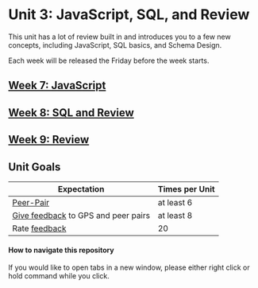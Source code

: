 # Unit 3: JavaScript, SQL, and Review

This unit has a lot of review built in and introduces you to a few new concepts, including JavaScript, SQL basics, and Schema Design.

Each week will be released the Friday before the week starts.

## [Week 7: JavaScript](week-7/README.md)
## [Week 8: SQL and Review](week-8/README.md)
## [Week 9: Review](week-9/README.md)

## Unit Goals

Expectation | Times per Unit |
------------|----------|
[Peer-Pair](https://github.com/Devbootcamp/phase-0-handbook/blob/master/peer-pairing-sessions.md) | at least 6
[Give feedback](https://socrates.devbootcamp.com/feedback/new) to GPS and peer pairs | at least 8
Rate [feedback](https://socrates.devbootcamp.com/feedback) | 20

#### How to navigate this repository
If you would like to open tabs in a new window, please either right click or hold command while you click.

